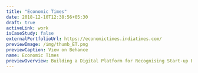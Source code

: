 ```yaml
---
title: "Economic Times"
date: 2018-12-10T12:38:56+05:30
draft: true
activeLink: work
isCaseStudy: false
externalPortfolioUrl: https://economictimes.indiatimes.com/
previewImage: /img/thumb_ET.png
previewCaption: View on Behance
name: Economic Times
previewOverview: Building a Digital Platform for Recognising Start-up Excellence Across The Country
---
```


